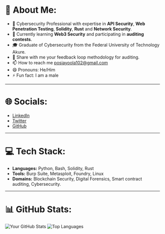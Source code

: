 # 👋 About Me:
- 🔐 Cybersecurity Professional with expertise in **API Security**, **Web Penetration Testing**, **Solidity**, **Rust** and **Network Security**.
- 🧠 Currently learning **Web3 Security** and participating in **auditing contests**.
- 🎓 Graduate of Cybersecurity from the Federal University of Technology Akure.
- 💞️ Share with me your feedback loop methodology for auditing.
- 📫 How to reach me posiayoola102@gmail.com
- 😄 Pronouns: He/Him
- ⚡ Fun fact: I am a male 

---

# 🌐 Socials:
- [LinkedIn](http://www.linkedin.com/in/ayoola-ayomiposi-phantom)
- [Twitter](https://x.com/Phantom_Secure)
- [GitHub](https://github.com/Phantom-Fort)

---

# 💻 Tech Stack:
- **Languages:** Python, Bash, Solidity, Rust
- **Tools:** Burp Suite, Metasploit, Foundry, Linux
- **Domains:** Blockchain Security, Digital Forensics, Smart contract auditing, Cybersecurity.

---

# 📊 GitHub Stats:
![Your GitHub Stats](https://github-readme-stats.vercel.app/api?username=your-github-username&show_icons=true&theme=radical)
![Top Languages](https://github-readme-stats.vercel.app/api/top-langs/?username=your-github-username&layout=compact&theme=radical)
